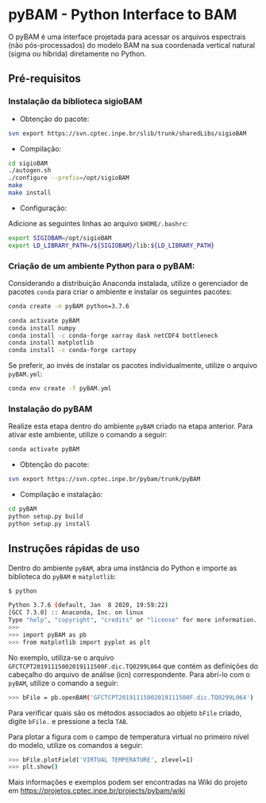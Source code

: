 # pyBAM - Python Interface to BAM

O pyBAM é uma interface projetada para acessar os arquivos espectrais (não pós-processados) do modelo BAM na sua coordenada vertical natural (sigma ou híbrida) diretamente no Python.

## Pré-requisitos

### Instalação da biblioteca sigioBAM

* Obtenção do pacote:

```bash
svn export https://svn.cptec.inpe.br/slib/trunk/sharedLibs/sigioBAM
```

* Compilação:

```bash
cd sigioBAM
./autogen.sh
./configure --prefix=/opt/sigioBAM
make
make install
```

* Configuração:

Adicione as seguintes linhas ao arquivo `$HOME/.bashrc`:

```bash
export SIGIOBAM=/opt/sigioBAM
export LD_LIBRARY_PATH=/${SIGIOBAM}/lib:${LD_LIBRARY_PATH}
```

### Criação de um ambiente Python para o pyBAM:

Considerando a distribuição Anaconda instalada, utilize o gerenciador de pacotes `conda` para criar o ambiente e instalar os seguintes pacotes:

```bash
conda create -n pyBAM python=3.7.6
```

```bash
conda activate pyBAM
conda install numpy
conda install -c conda-forge xarray dask netCDF4 bottleneck
conda install matplotlib
conda install -c conda-forge cartopy
```

Se preferir, ao invés de instalar os pacotes individualmente, utilize o arquivo `pyBAM.yml`:

```bash
conda env create -f pyBAM.yml
```

### Instalação do pyBAM

Realize esta etapa dentro do ambiente `pyBAM` criado na etapa anterior. Para ativar este ambiente, utilize o comando a seguir:

```bash
conda activate pyBAM
```

* Obtenção do pacote:

```bash
svn export https://svn.cptec.inpe.br/pybam/trunk/pyBAM
```

* Compilação e instalação:

```bash
cd pyBAM
python setup.py build
python setup.py install
```

## Instruções rápidas de uso

Dentro do ambiente `pyBAM`, abra uma instância do Python e importe as biblioteca do `pyBAM` e `matplotlib`:

```bash
$ python

Python 3.7.6 (default, Jan  8 2020, 19:59:22) 
[GCC 7.3.0] :: Anaconda, Inc. on linux
Type "help", "copyright", "credits" or "license" for more information.
>>>
>>> import pyBAM as pb
>>> from matplotlib import pyplot as plt
```

No exemplo, utiliza-se o arquivo `GFCTCPT20191115002019111500F.dic.TQ0299L064` que contém as definições do cabeçalho do arquivo de análise (icn) correspondente. Para abrí-lo com o `pyBAM`, utilize o comando a seguir:

```bash
>>> bFile = pb.openBAM('GFCTCPT20191115002019111500F.dic.TQ0299L064')
```

Para verificar quais são os métodos associados ao objeto `bFile` criado, digite `bFile.` e pressione a tecla `TAB`.

Para plotar a figura com o campo de temperatura virtual no primeiro nível do modelo, utilize os comandos a seguir:

```bash
>>> bFile.plotField('VIRTUAL TEMPERATURE', zlevel=1)
>>> plt.show()
```

Mais informações e exemplos podem ser encontradas na Wiki do projeto em https://projetos.cptec.inpe.br/projects/pybam/wiki
